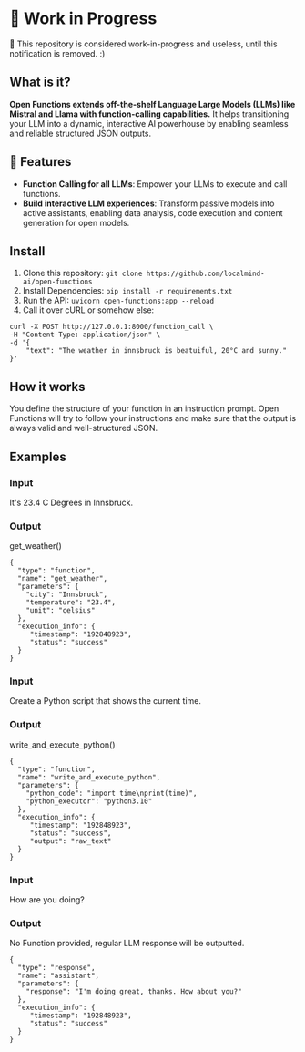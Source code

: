 # 🚧 Work in Progress
🚧 This repository is considered work-in-progress and useless, until this notification is removed. :)

## What is it?
**Open Functions extends off-the-shelf Language Large Models (LLMs) like Mistral and Llama with function-calling capabilities.** It helps transitioning your LLM into a dynamic, interactive AI powerhouse by enabling seamless and reliable structured JSON outputs.

## 🌟 Features
- **Function Calling for all LLMs**: Empower your LLMs to execute and call functions.
- **Build interactive LLM experiences**: Transform passive models into active assistants, enabling data analysis, code execution and content generation for open models.

## Install
1. Clone this repository: `git clone https://github.com/localmind-ai/open-functions`
2. Install Dependencies: `pip install -r requirements.txt`
3. Run the API: `uvicorn open-functions:app --reload`
4. Call it over cURL or somehow else:
```
curl -X POST http://127.0.0.1:8000/function_call \
-H "Content-Type: application/json" \
-d '{
    "text": "The weather in innsbruck is beatuiful, 20°C and sunny."
}'
```

## How it works
You define the structure of your function in an instruction prompt. Open Functions will try to follow your instructions and make sure that the output is always valid and well-structured JSON. 
## Examples
### Input
It's 23.4 C Degrees in Innsbruck.
### Output
get_weather()
```
{
  "type": "function",
  "name": "get_weather",
  "parameters": {
    "city": "Innsbruck",
    "temperature": "23.4",
    "unit": "celsius"
  },
  "execution_info": {
     "timestamp": "192848923",
     "status": "success"
  }
}
```
### Input
Create a Python script that shows the current time.
### Output
write_and_execute_python()
```
{
  "type": "function",
  "name": "write_and_execute_python",
  "parameters": {
    "python_code": "import time\nprint(time)",
    "python_executor": "python3.10"
  },
  "execution_info": {
     "timestamp": "192848923",
     "status": "success",
     "output": "raw_text"
  }
}
```
### Input
How are you doing?
### Output
No Function provided, regular LLM response will be outputted.
```
{
  "type": "response",
  "name": "assistant",
  "parameters": {
    "response": "I'm doing great, thanks. How about you?"
  },
  "execution_info": {
     "timestamp": "192848923",
     "status": "success"
  }
}
```
